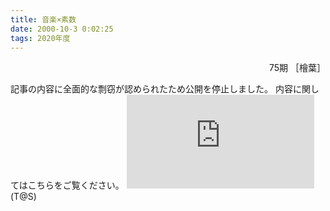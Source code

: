 ```yaml
---
title: 音楽×素数
date: 2000-10-3 0:02:25
tags: 2020年度
---
```


<div style="text-align: right">75期 ［檜葉］</div>

記事の内容に全面的な剽窃が認められたため公開を停止しました。
内容に関してはこちらをご覧ください。
![](https://www.gamefreak.co.jp/blog/dir/category/6/index.html)
(T@S)

<!---
　ポケットモンスターブラック・ホワイトというゲームを知っているだろうか。2010年に発売され、初週売上げは255万本という、DSソフト史上最高記録を出した、多くの人に愛されたものである。そんなゲームのBGMの一つである**「決戦！N」**には、実は素数をテーマにして作られている。そこで、どのようなところに素数があるのか調べてみた。


## Nの設定

![Alt](https://i.loli.net/2020/09/06/b4rNdJt62iVPpYG.jpg)

　まずはゲームに登場するNという人物についてみていこう。

　本名、ナチュラル・ハルモニア・グロピウス（Natural Harmonia Gropius）という名前であり、Nという名前は自然数（Natural number）からきている。IQが異様に高く、数学の魔術師と呼ばれるほど数学に長けており、頭の回転も速い。しかし、感情の起伏が激しく、両親は不明。ポケモンから生まれた人間なのではと噂され、ポケモンには愛たっぷり、人間には距離を置くという、人間離れしているため、人から恐れられてきた。また、人の過去や未来が見ることができ、自分自身を完全体と思っている。非常に謎が多い人物だ。


## BGMの構成

　キャラ設定を理解した上でBGMの「決戦！N」について詳しく調べていこう。

* 1〜2小節

　C3（鍵盤の真ん中のドの音）を基準の0として白鍵を1と見立て、素数23、19、17、13、11、7、5、3と音が下降する。時間軸でも８分音符単位で素数になっていて、8分音符を1として、2、3、5、7、11、最後に13で9音が縦並びで同時に鳴る。

![Alt](https://i.loli.net/2020/09/06/3usatTo9rqjlMKC.jpg)

* 3〜13小節

　C3（鍵盤の真ん中のドの音）を基準の0として白鍵を１と見立て、素数2、 3、5、7、11、13、17、19と上昇する音になっている。縦8音素数の基準を16分音符で流している。脳内の電気の流れというイメージで、軽やかなバスドラ、無気味なベースは王であるNというより、天才を表現しているそうだ。

* 7〜10小節

　過去未来が読めるというニュアンスで時計の音で表現。7小節と9小節のクローズハイハットで押さえている。

* 11〜13小節

　ドラムがテクノやジャングルというジャンルのように入る。

* 14小節

　符点4分（＝8分3つ、3＝素数）が2つ（2＝素数）

* 15〜19小節

　5小節のロングトーン。5＝素数。スチールドラムの金属的な音でフェードイン、キラキラさせているが、これもNの頭の回転の早さを示している。（ドーパミン放出！みたいな）素数的な意味を持たせているため、コードで動いていない。

* 20小節

　スチールドラムが巻き戻し的な感じで半音ずつ下がり、音量も減る。

* 21〜23小節

　3小節（3＝素数）

* 24小節

　スチールドラムが巻いていく感じで音が高くなる。

* 25〜29小節

　5小節。素数。15〜19小節とは和声が違う。また、15小節には無かったスチールドラムが25小節目から入っているので、15〜19小節との音量バランスも異なる。

* 30〜33小節

　21〜23小節同様。

* 34〜39小節

　テーマが変わる前の一端終了のイメージ。ドラムも弱くなる。38〜39はテンションをあげたままにしたいということから、上に上げている。

* 40〜55小節

　第二テーマ。ベースと同じ音を金属的な音の重ねとパイプオルガン。ストーリー上、Nとの最後のバトルであるから、高尚かつ神秘的なイメージのため、わざとパイプオルガンで、このフレーズになっている。金属的な音色にしているのは、リズムパートの代わり。オープニングでも使う「声」のつながりとして、声を２つ男性、女性で使っている。

* 48〜55小節

　バックにSEを。巨大物が回っているような音。低音リズム。


* 47、53

　ここでの音の1つは14小節、24小節が影響していることの表現。

* 56〜67

　バスドラムが4分打ちで入ってくる。力強い感じ。Nの吹き出す感情。冷静なNが心の底から怒りが込み上げてくる感じ。

* 68〜75

　感情にプラスして乗りかかる思考（ドラム）。強さを表現するため、半音ずつ上がっていく。

* 76〜79

　エネルギーの爆発。Nのすべてが解き放たれる。

* 80〜83

　そのエネルギーの残り香。そのまま、15小節に戻る。このため、プレイヤーのテンションが変化した（上がった）まま、ループになる。同じフレーズが1度上がったような別の印象に聞こえる。83小節＝素数。


## まとめ

　いかがだっただろうか。小節、音符、またはそれぞれの数。素数は様々なところで表現されている。この記事を読みながら是非とも「決戦！N」を聴いてみてほしい。そして、好きな曲があれば、このように分析してみたり、作曲の際には、数学をテーマにしてみてはどうだろうか。
--->